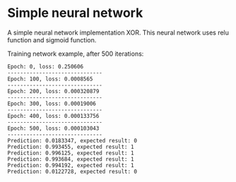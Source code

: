 # Simple neural network 
A simple neural network implementation XOR. This neural network uses relu function and sigmoid function.

Training network example, after 500 iterations:
```
Epoch: 0, loss: 0.250606
------------------------------
Epoch: 100, loss: 0.0008565
------------------------------
Epoch: 200, loss: 0.000320879
------------------------------
Epoch: 300, loss: 0.00019006
------------------------------
Epoch: 400, loss: 0.000133756
------------------------------
Epoch: 500, loss: 0.000103043
------------------------------
Prediction: 0.0183347, expected result: 0
Prediction: 0.993455, expected result: 1
Prediction: 0.996125, expected result: 1
Prediction: 0.993684, expected result: 1
Prediction: 0.994192, expected result: 1
Prediction: 0.0122728, expected result: 0
```
